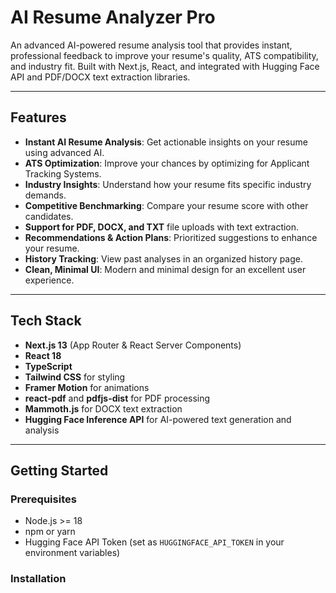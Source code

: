 # AI Resume Analyzer Pro

An advanced AI-powered resume analysis tool that provides instant, professional feedback to improve your resume's quality, ATS compatibility, and industry fit. Built with Next.js, React, and integrated with Hugging Face API and PDF/DOCX text extraction libraries.

---

## Features

- **Instant AI Resume Analysis**: Get actionable insights on your resume using advanced AI.
- **ATS Optimization**: Improve your chances by optimizing for Applicant Tracking Systems.
- **Industry Insights**: Understand how your resume fits specific industry demands.
- **Competitive Benchmarking**: Compare your resume score with other candidates.
- **Support for PDF, DOCX, and TXT** file uploads with text extraction.
- **Recommendations & Action Plans**: Prioritized suggestions to enhance your resume.
- **History Tracking**: View past analyses in an organized history page.
- **Clean, Minimal UI**: Modern and minimal design for an excellent user experience.

---

## Tech Stack

- **Next.js 13** (App Router & React Server Components)
- **React 18**
- **TypeScript**
- **Tailwind CSS** for styling
- **Framer Motion** for animations
- **react-pdf** and **pdfjs-dist** for PDF processing
- **Mammoth.js** for DOCX text extraction
- **Hugging Face Inference API** for AI-powered text generation and analysis

---

## Getting Started

### Prerequisites

- Node.js >= 18
- npm or yarn
- Hugging Face API Token (set as `HUGGINGFACE_API_TOKEN` in your environment variables)

### Installation


